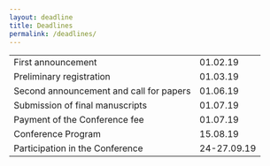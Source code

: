 ```yaml
---
layout: deadline
title: Deadlines
permalink: /deadlines/
---
```


|  |  |
| ------ | ----------- |
| First announcement   | 01.02.19 |
| Preliminary registration | 01.03.19|
| Second announcement and call for papers   |01.06.19 |
|Submission of final manuscripts|01.07.19|
|Payment of the Conference fee|01.07.19|
|Conference Program|15.08.19|
|Participation in the Conference|24-27.09.19|

